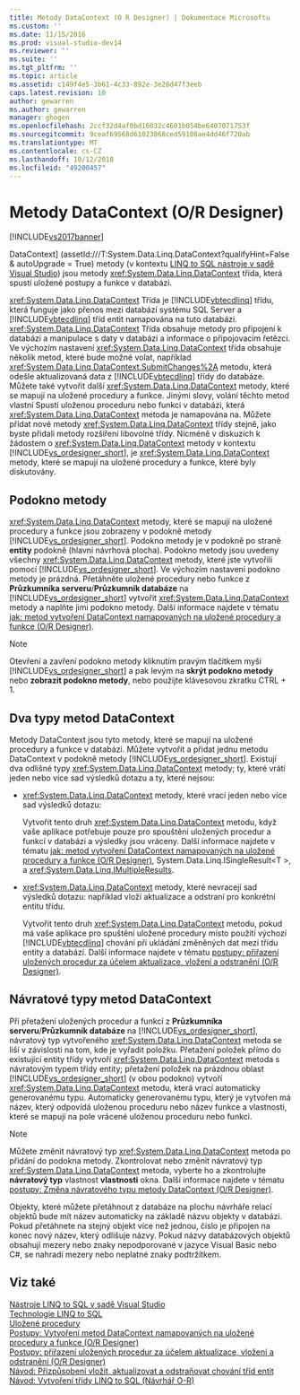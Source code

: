 ```yaml
---
title: Metody DataContext (O R Designer) | Dokumentace Microsoftu
ms.custom: ''
ms.date: 11/15/2016
ms.prod: visual-studio-dev14
ms.reviewer: ''
ms.suite: ''
ms.tgt_pltfrm: ''
ms.topic: article
ms.assetid: c149f4e5-3b61-4c33-892e-3e26d47f3eeb
caps.latest.revision: 10
author: gewarren
ms.author: gewarren
manager: ghogen
ms.openlocfilehash: 2ccf32d4af0bd16032c4601b054be6407071753f
ms.sourcegitcommit: 9ceaf69568d61023868ced59108ae4dd46f720ab
ms.translationtype: MT
ms.contentlocale: cs-CZ
ms.lasthandoff: 10/12/2018
ms.locfileid: "49200457"
---
```

# <a name="datacontext-methods-or-designer"></a>Metody DataContext (O/R Designer)
[!INCLUDE[vs2017banner](../includes/vs2017banner.md)]

  
DataContext] (assetId:///T:System.Data.Linq.DataContext?qualifyHint=False & autoUpgrade = True) metody (v kontextu [LINQ to SQL nástroje v sadě Visual Studio](../data-tools/linq-to-sql-tools-in-visual-studio2.md)) jsou metody <xref:System.Data.Linq.DataContext> třída, která spustí uložené postupy a funkce v databázi.  
  
 <xref:System.Data.Linq.DataContext> Třída je [!INCLUDE[vbtecdlinq](../includes/vbtecdlinq-md.md)] třídu, která funguje jako přenos mezi databází systému SQL Server a [!INCLUDE[vbtecdlinq](../includes/vbtecdlinq-md.md)] tříd entit namapována na tuto databázi. <xref:System.Data.Linq.DataContext> Třída obsahuje metody pro připojení k databázi a manipulace s daty v databázi a informace o připojovacím řetězci. Ve výchozím nastavení <xref:System.Data.Linq.DataContext> třída obsahuje několik metod, které bude možné volat, například <xref:System.Data.Linq.DataContext.SubmitChanges%2A> metodu, která odešle aktualizovaná data z [!INCLUDE[vbtecdlinq](../includes/vbtecdlinq-md.md)] třídy do databáze. Můžete také vytvořit další <xref:System.Data.Linq.DataContext> metody, které se mapují na uložené procedury a funkce. Jinými slovy, volání těchto metod vlastní Spustí uloženou proceduru nebo funkci v databázi, která <xref:System.Data.Linq.DataContext> metoda je namapována na. Můžete přidat nové metody <xref:System.Data.Linq.DataContext> třídy stejně, jako byste přidali metody rozšíření libovolné třídy. Nicméně v diskuzích k žádostem o <xref:System.Data.Linq.DataContext> metody v kontextu [!INCLUDE[vs_ordesigner_short](../includes/vs-ordesigner-short-md.md)], je <xref:System.Data.Linq.DataContext> metody, které se mapují na uložené procedury a funkce, které byly diskutovány.  
  
## <a name="methods-pane"></a>Podokno metody  
 <xref:System.Data.Linq.DataContext> metody, které se mapují na uložené procedury a funkce jsou zobrazeny v podokně metody [!INCLUDE[vs_ordesigner_short](../includes/vs-ordesigner-short-md.md)]. Podokno metody je v podokně po straně **entity** podokně (hlavní návrhová plocha). Podokno metody jsou uvedeny všechny <xref:System.Data.Linq.DataContext> metody, které jste vytvořili pomocí [!INCLUDE[vs_ordesigner_short](../includes/vs-ordesigner-short-md.md)]. Ve výchozím nastavení podokno metody je prázdná. Přetáhněte uložené procedury nebo funkce z **Průzkumníka serveru**/**Průzkumník databáze** na [!INCLUDE[vs_ordesigner_short](../includes/vs-ordesigner-short-md.md)] vytvořit <xref:System.Data.Linq.DataContext> metody a naplňte jimi podokno metody. Další informace najdete v tématu [jak: metod vytvoření DataContext namapovaných na uložené procedury a funkce (O/R Designer)](../data-tools/how-to-create-datacontext-methods-mapped-to-stored-procedures-and-functions-o-r-designer.md).  
  
> [!NOTE]
>  Otevření a zavření podokno metody kliknutím pravým tlačítkem myši [!INCLUDE[vs_ordesigner_short](../includes/vs-ordesigner-short-md.md)] a pak levým na **skrýt podokno metody** nebo **zobrazit podokno metody**, nebo použijte klávesovou zkratku CTRL + 1.  
  
## <a name="two-types-of-datacontext-methods"></a>Dva typy metod DataContext  
 Metody DataContext jsou tyto metody, které se mapují na uložené procedury a funkce v databázi. Můžete vytvořit a přidat jednu metodu DataContext v podokně metody [!INCLUDE[vs_ordesigner_short](../includes/vs-ordesigner-short-md.md)]. Existují dva odlišné typy <xref:System.Data.Linq.DataContext> metody; ty, které vrátí jeden nebo více sad výsledků dotazu a ty, které nejsou:  
  
-   <xref:System.Data.Linq.DataContext> metody, které vrací jeden nebo více sad výsledků dotazu:  
  
     Vytvořit tento druh <xref:System.Data.Linq.DataContext> metodu, když vaše aplikace potřebuje pouze pro spouštění uložených procedur a funkcí v databázi a výsledky jsou vráceny. Další informace najdete v tématu [jak: metod vytvoření DataContext namapovaných na uložené procedury a funkce (O/R Designer)](../data-tools/how-to-create-datacontext-methods-mapped-to-stored-procedures-and-functions-o-r-designer.md), System.Data.Linq.ISingleResult\<T >, a <xref:System.Data.Linq.IMultipleResults>.  
  
-   <xref:System.Data.Linq.DataContext> metody, které nevracejí sad výsledků dotazu: například vloží aktualizace a odstraní pro konkrétní entitu třídu.  
  
     Vytvořit tento druh <xref:System.Data.Linq.DataContext> metodu, pokud má vaše aplikace pro spuštění uložené procedury místo použití výchozí [!INCLUDE[vbtecdlinq](../includes/vbtecdlinq-md.md)] chování při ukládání změněných dat mezi třídu entity a databází. Další informace najdete v tématu [postupy: přiřazení uložených procedur za účelem aktualizace, vložení a odstranění (O/R Designer)](../data-tools/how-to-assign-stored-procedures-to-perform-updates-inserts-and-deletes-o-r-designer.md).  
  
## <a name="return-types-of-datacontext-methods"></a>Návratové typy metod DataContext  
 Při přetažení uložených procedur a funkcí z **Průzkumníka serveru**/**Průzkumník databáze** na [!INCLUDE[vs_ordesigner_short](../includes/vs-ordesigner-short-md.md)], návratový typ vytvořeného <xref:System.Data.Linq.DataContext> metoda se liší v závislosti na tom, kde je vyřadit položku. Přetažení položek přímo do existující entity třídy vytvoří <xref:System.Data.Linq.DataContext> metoda s návratovým typem třídy entity; přetažení položek na prázdnou oblast [!INCLUDE[vs_ordesigner_short](../includes/vs-ordesigner-short-md.md)] (v obou podokno) vytvoří <xref:System.Data.Linq.DataContext> metodu, která vrací automaticky generovanému typu. Automaticky generovanému typu, který je vytvořen má název, který odpovídá uloženou proceduru nebo název funkce a vlastnosti, které se mapují na pole vrácené uloženou proceduru nebo funkci.  
  
> [!NOTE]
>  Můžete změnit návratový typ <xref:System.Data.Linq.DataContext> metoda po přidání do podokna metody. Zkontrolovat nebo změnit návratový typ <xref:System.Data.Linq.DataContext> metoda, vyberte ho a zkontrolujte **návratový typ** vlastnost **vlastnosti** okna. Další informace najdete v tématu [postupy: Změna návratového typu metody DataContext (O/R Designer)](../data-tools/how-to-change-the-return-type-of-a-datacontext-method-o-r-designer.md).  
  
 Objekty, které můžete přetáhnout z databáze na plochu návrháře relací objektů bude mít název automaticky na základě názvu objekty v databázi. Pokud přetáhnete na stejný objekt více než jednou, číslo je připojen na konec nový název, který odlišuje názvy. Pokud názvy databázových objektů obsahují mezery nebo znaky nepodporované v jazyce Visual Basic nebo C#, se nahradí mezery nebo neplatné znaky podtržítkem.  
  
## <a name="see-also"></a>Viz také  
 [Nástroje LINQ to SQL v sadě Visual Studio](../data-tools/linq-to-sql-tools-in-visual-studio2.md)   
 [Technologie LINQ to SQL](http://msdn.microsoft.com/library/73d13345-eece-471a-af40-4cc7a2f11655)   
 [Uložené procedury](http://msdn.microsoft.com/library/4d23dd7a-a85f-44ff-a717-af7d0950c0fc)   
 [Postupy: Vytvoření metod DataContext namapovaných na uložené procedury a funkce (O/R Designer)](../data-tools/how-to-create-datacontext-methods-mapped-to-stored-procedures-and-functions-o-r-designer.md)   
 [Postupy: přiřazení uložených procedur za účelem aktualizace, vložení a odstranění (O/R Designer)](../data-tools/how-to-assign-stored-procedures-to-perform-updates-inserts-and-deletes-o-r-designer.md)   
 [Návod: Přizpůsobení vložit, aktualizovat a odstraňovat chování tříd entit](../data-tools/walkthrough-customizing-the-insert-update-and-delete-behavior-of-entity-classes.md)   
 [Návod: Vytvoření třídy LINQ to SQL (Návrhář O-R)](http://msdn.microsoft.com/library/35aad4a4-2e8a-46e2-ae09-5fbfd333c233)

